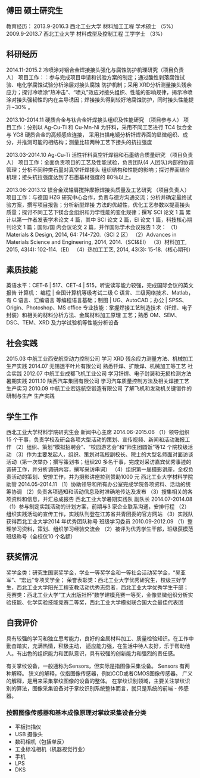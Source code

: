 傅田 硕士研究生
-------------------
教育经历：
2013.9-2016.3 西北工业大学 材料加工工程 学术硕士 （5%）
2009.9-2013.7 西北工业大学 材料成型及控制工程 工学学士 （3%）

科研经历
-------------------------
2014.11-2015.2 冷喷涂对铝合金焊接接头强化与腐蚀防护机理研究（项目负责人）
项目工作：：参与完成项目申请和试验方案的制定；通过酸性剥落腐蚀试验、电化学腐蚀试验分析涂层对接头腐蚀 防护机制；采用 XRD分析测量接头残余应力；探讨冷喷涂“热冲击”、“喷丸”效应对接头组织、性能的影响规律，揭示冷喷涂对接头强韧性的内在主导诱因；焊接接头得到较好地腐蚀防护，同时接头性能提升~30% 。

2013.10-2014.11   硬质合金与钛合金钎焊接头组织及性能研究 （项目参与人）
项目工作：分别以 Ag-Cu-Ti 和 Cu-Mn-Ni 为钎料，采用不同工艺进行 TC4 钛合金与 YG8 硬质合金的高频感应连接， 采用扫描电镜分析钎焊界面的显微组织、成分，并推测可能的相结构；测量比较两种工艺下接头的抗拉强度 

2013.03-2014.10   Ag-Cu-Ti 活性钎料真空钎焊钼和石墨结合质量研究   （项目负责人）
项目工作：全面负责项目的工艺及性能试验，负责团队(4 人团队)内部的协调管理；分析不同种类石墨对真空钎焊接头 组织结构和性能的影响；探讨界面结合机理；接头抗拉强度达到了石墨基材强度的 80％以上。

2013.06-2013.12   镁合金双轴肩搅拌摩擦焊接头质量及工艺研究  （项目负责人）
项目工作：与德国 HZG 研究中心合作，负责与德方沟通交流；分析并确定最终试验方案，撰写项目报告；分析新型焊接 方法的优越性，优化工艺参数以提高接头质量；探讨不同工艺下镁合金组织和力学性能的变化规律；撰写 SCI 论文 1 篇  累计以第一作者发表学术论文 4 篇，其中 SCI 论文 2 篇，EI 论文 1 篇，科技核心期刊论文 1 篇；国际/国 内会议论文 2 篇，并作国际学术会议报告 1 次：
（1）Materials & Design, 2014, 64: 714-720.（SCI 2 区） 
（2）Advances in Materials Science and Engineering, 2014, 2014.（SCI&EI）
（3）材料加工, 2015, 43(4): 102-114.（EI）
（4）热加工工艺, 2014, 43(3): 15-18.（核心期刊）  

素质技能
-------------------------
英语水平：CET-6 | 517、CET-4 | 515，听说读写能力较强，完成国际会议的英文报告 
计算机：  编程 | 全国计算机等级考试二级 C 语言、三级网络技术、Matlab，有 C 语言、汇编语言 等编程语言基础；制图 | UG、AutoCAD；办公 | SPSS、Origin、Photoshop、MS office
专业技能：掌握焊接工艺制造技术（钎焊、电子封装）和相关的材料分析方法、金属材料加工原理 工艺；熟悉 OM、SEM、DSC、TEM、XRD 及力学试验机等性能分析设备

社会实践
-------------------------
2015.03  中航工业西安航空动力控制公司  学习 XRD 残余应力测量方法、机械加工     生产实践 
2014.07  无锡透平叶片有限公司          熟悉钎焊、扩散焊、机械加工等工艺        社会实践 
2012.07  中航工业成都飞机工业公司      学习钎焊、电子封装和无损检测方法        暑期实践
2011.10  陕西汽车集团有限公司          学习汽车质量控制方法及相关焊接工艺      生产实习 
2010.09  中航工业宏远航空锻造有限公司  了解飞机和发动机关键锻件的研制与生产    生产实践 

学生工作
-------------------------
西北工业大学材料学院研究生会                新闻中心主席                      2014.06-2015.06 
（1）领导组织 15 个干事，负责学校及研会各项大型活动的策划、宣传视频、新闻和活动海报工作 
（2）组织、策划“模拟招聘会”、“校园游艺会”和“师生团圆饭”等12 个院校级活动
（3）作为主要发起人，组织、策划对我校副校长、院士的大型名师面对面访谈活动（第一次举办；撰写策划书；组织20
多名干事，完成对采访嘉宾优秀事迹的调研工作，并分析调研内容，撰写采访串词）
（4）组织第一届摄影讲座，全权负责活动的策划、安排工作，并为摄影讲座拉到赞助1000 元
西北工业大学材料学院                        助管                              2014.05-2014.11
（1）协助领导和所有办公室完成学院各项资料、活动的统筹协调
（2）负责各项通知和活动信息及时准确地传达及发布
（3）搜集相关的各项资料和信息，并汇总成报告
西北工业大学暑期实践队                      副队长                            2014.07-2014.08
（1）参与制定实践活动的计划方案，前期与3 家企业联系沟通，安排行程
（2）组织实践活动的宣传工作，实践队刊登在江苏省共青团委的官方网站
（3）实践队获得西北工业大学2014 年优秀团队称号
班级学习委员                                                                  2010.09-2012.09
（1）整理学习资料，策划、组织学习经验交流会
（2）被评为优秀学生干部，班级获模范班级称号（全校仅10 个名额）

获奖情况
-------------------------
奖学金类：研究生国家奖学金，学业一等奖学金和一等社会活动奖学金，“吴亚军”、“宏远”专项奖学金；
荣誉表彰类：西北工业大学优秀研究生，校级三好学生，西北工业大学阳光工程支教活动优秀志愿者，西北工业大学优秀学生干部；
竞赛类：西北工业大学“工大出版社杯”数学建模竞赛一等奖，金像显微组织分析实验技能、化学实验技能竞赛二等奖，西北工业大学模拟联合国大会最佳代表团

自我评价
-------------------------
具有较强的学习和独立思考能力，良好的金属材料加工、质量检验知识。在工作中勤奋踏实，充满热情，积极主动，
适应能力强，在生活中待人友好，乐于帮助他人。有出色的组织能力和团队意识，具有较强的创新能力和强烈的责任感。


有关掌纹设备，一般通称为Sensors，但实际是指图像采集设备。
Sensors 有两种解释。
狭义的解释，仅指图像传感器，例如CCD或者CMOS图像传感器。
广义的解释，是用来采集掌纹图像的设备的整体。
在掌纹识别领域，主要关注掌纹识别的算法，图像采集设备对于掌纹识别系统整体而言，就只是系统的前端 - 传感器。

### 按照图像传感器和基本成像原理对掌纹采集设备分类

+ 平板扫描仪
+ USB 摄像头
+ 数码相机（包括单反）
+ 工业标准相机（机器视觉行业）
+ 手机
+ LPS
+ DKS



